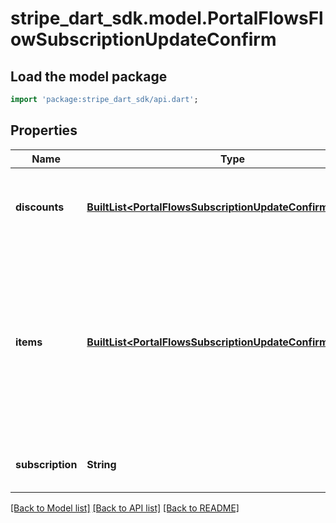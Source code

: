 # stripe_dart_sdk.model.PortalFlowsFlowSubscriptionUpdateConfirm

## Load the model package
```dart
import 'package:stripe_dart_sdk/api.dart';
```

## Properties
Name | Type | Description | Notes
------------ | ------------- | ------------- | -------------
**discounts** | [**BuiltList&lt;PortalFlowsSubscriptionUpdateConfirmDiscount&gt;**](PortalFlowsSubscriptionUpdateConfirmDiscount.md) | The coupon or promotion code to apply to this subscription update. | [optional] 
**items** | [**BuiltList&lt;PortalFlowsSubscriptionUpdateConfirmItem&gt;**](PortalFlowsSubscriptionUpdateConfirmItem.md) | The [subscription item](https://stripe.com/docs/api/subscription_items) to be updated through this flow. Currently, only up to one may be specified and subscriptions with multiple items are not updatable. | 
**subscription** | **String** | The ID of the subscription to be updated. | 

[[Back to Model list]](../README.md#documentation-for-models) [[Back to API list]](../README.md#documentation-for-api-endpoints) [[Back to README]](../README.md)


